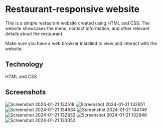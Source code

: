 # Restaurant-responsive website
This is a simple restaurant website created using HTML and CSS. The website showcases the menu, contact information, and other relevant details about the restaurant.

Make sure you have a web browser installed to view and interact with the website.
## Technology
HTML and CSS
## Screenshots
![Screenshot 2024-01-21 132518](https://github.com/pooja4242/Restaurant-website/assets/74983858/dcee1344-1986-4825-bbc2-d17c7cfa4e03)
![Screenshot 2024-01-21 132651](https://github.com/pooja4242/Restaurant-website/assets/74983858/ba4224ac-17c0-49a2-8816-38a24e963a71)
![Screenshot 2024-01-21 134634](https://github.com/pooja4242/Restaurant-website/assets/74983858/0e8b1ad8-3a6f-490e-889f-f2bffe159dbe)
![Screenshot 2024-01-21 134749](https://github.com/pooja4242/Restaurant-website/assets/74983858/226823b1-4b22-4218-b2e9-7a482fd0873b)
![Screenshot 2024-01-21 132832](https://github.com/pooja4242/Restaurant-website/assets/74983858/6d7f3ce9-8ae6-46b9-903d-c518f92a0c74)
![Screenshot 2024-01-21 132946](https://github.com/pooja4242/Restaurant-website/assets/74983858/f45f34f5-dc92-4037-bb5b-185097334e7f)
![Screenshot 2024-01-21 133052](https://github.com/pooja4242/Restaurant-website/assets/74983858/e764d873-5e11-489d-8ca9-38aa5321f6ed)
